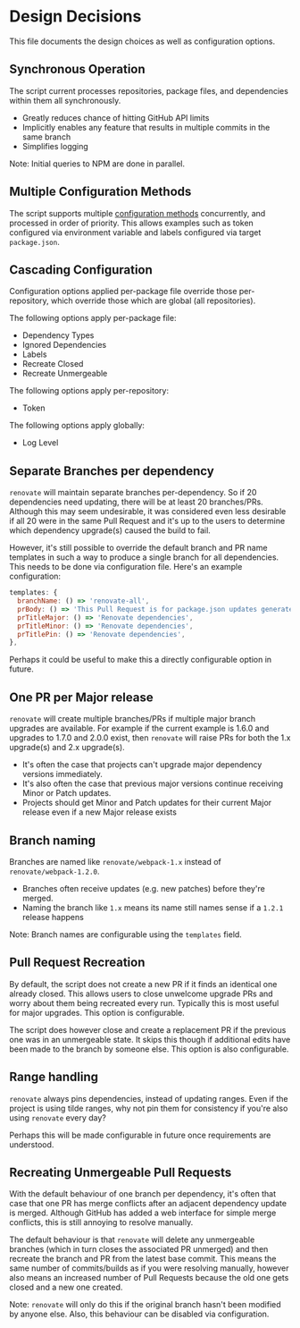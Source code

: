 # Design Decisions

This file documents the design choices as well as configuration options.

## Synchronous Operation

The script current processes repositories, package files, and dependencies within them all synchronously.
- Greatly reduces chance of hitting GitHub API limits
- Implicitly enables any feature that results in multiple commits in the same branch
- Simplifies logging

Note: Initial queries to NPM are done in parallel.

## Multiple Configuration Methods

The script supports multiple [configuration methods](configuration.md) concurrently, and processed in order of priority.
This allows examples such as token configured via environment variable and labels configured via target `package.json`.

## Cascading Configuration

Configuration options applied per-package file override those per-repository, which override those which are global (all repositories).

The following options apply per-package file:

- Dependency Types
- Ignored Dependencies
- Labels
- Recreate Closed
- Recreate Unmergeable

The following options apply per-repository:

- Token

The following options apply globally:

- Log Level

## Separate Branches per dependency

`renovate` will maintain separate branches per-dependency. So if 20 dependencies need updating, there will be at least 20 branches/PRs. Although this may seem undesirable, it was considered even less desirable if all 20 were in the same Pull Request and it's up to the users to determine which dependency upgrade(s) caused the build to fail.

However, it's still possible to override the default branch and PR name templates in such a way to produce a single branch for all dependencies. This needs to be done via configuration file. Here's an example configuration:

```javascript
templates: {
  branchName: () => 'renovate-all',
  prBody: () => 'This Pull Request is for package.json updates generated by the renovate utility.',
  prTitleMajor: () => 'Renovate dependencies',
  prTitleMinor: () => 'Renovate dependencies',
  prTitlePin: () => 'Renovate dependencies',
},
```

Perhaps it could be useful to make this a directly configurable option in future.

## One PR per Major release

`renovate` will create multiple branches/PRs if multiple major branch upgrades are available. For example if the current example is 1.6.0 and upgrades to 1.7.0 and 2.0.0 exist, then `renovate` will raise PRs for both the 1.x upgrade(s) and 2.x upgrade(s).

- It's often the case that projects can't upgrade major dependency versions immediately.
- It's also often the case that previous major versions continue receiving Minor or Patch updates.
- Projects should get Minor and Patch updates for their current Major release even if a new Major release exists

## Branch naming

Branches are named like `renovate/webpack-1.x` instead of `renovate/webpack-1.2.0`.

- Branches often receive updates (e.g. new patches) before they're merged.
- Naming the branch like `1.x` means its name still names sense if a `1.2.1` release happens

Note: Branch names are configurable using the `templates` field.

## Pull Request Recreation

By default, the script does not create a new PR if it finds an identical one already closed. This allows users to close unwelcome upgrade PRs and worry about them being recreated every run. Typically this is most useful for major upgrades.
This option is configurable.

The script does however close and create a replacement PR if the previous one was in an unmergeable state. It skips this though if additional edits have been made to the branch by someone else. This option is also configurable.

## Range handling

`renovate` always pins dependencies, instead of updating ranges. Even if the project is using tilde ranges, why not pin them for consistency if you're also using `renovate` every day?

Perhaps this will be made configurable in future once requirements are understood.

## Recreating Unmergeable Pull Requests

With the default behaviour of one branch per dependency, it's often that case that one PR has merge conflicts after an adjacent dependency update is merged. Although GitHub has added a web interface for simple merge conflicts, this is still annoying to resolve manually.

The default behaviour is that `renovate` will delete any unmergeable branches (which in turn closes the associated PR unmerged) and then recreate the branch and PR from the latest base commit. This means the same number of commits/builds as if you were resolving manually, however also means an increased number of Pull Requests because the old one gets closed and a new one created.

Note: `renovate` will only do this if the original branch hasn't been modified by anyone else. Also, this behaviour can be disabled via configuration.
